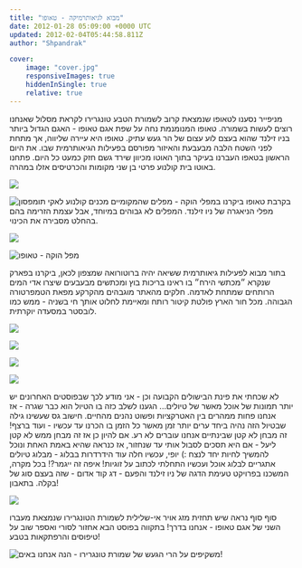```yaml
---
title: "מבוא לגיאותרמיקה - טאופו"
date: 2012-01-28 05:09:00 +0000 UTC
updated: 2012-02-04T05:44:58.811Z
author: "Shpandrak"

cover:
    image: "cover.jpg"
    responsiveImages: true
    hiddenInSingle: true
    relative: true
---
```


מניפייר נסענו לטאופו שנמצאת קרוב לשמורת הטבע טונגרירו לקראת מסלול שאנחנו רוצים לעשות בשמורה. טאופו המנומנמת נחה על שפת אגם טאופו - האגם הגדול ביותר בניו זילנד שהוא בעצם לוע עצום של הר געש עתיק. טאופו היא עיירה שליווה, אך מתחת לפני השטח הלבה מבעבעת והאיזור מפורסם בפעילות הגיאותרמית שבו. את היום הראשון בטאפו העברנו בעיקר בתוך האוטו מכיוון שירד גשם חזק כמעט כל היום. פתחנו באוטו בית קולנוע פרטי בן שני מקומות והכרטיסים אזלו במהרה.

![](Photo-Jan-27,-2012-3:58-AM.jpg)

![](Photo-Jan-27,-2012-4:09-AM.jpg "קולנוע לאקי תומפסון")
בקרבת טאופו ביקרנו במפלי הוקה - מפלים שהמקומיים מכנים מפלי הניאגרה של ניו זילנד. המפלים לא גבוהים במיוחד, אבל עצמת הזרימה בהם בהחלט מסבירה את הכינוי.

![](Photo-Jan-28,-2012-12:52-AM.jpg)

![](Photo-Jan-28,-2012-12:48-AM.jpg "מפל הוקה - טאופו")

בתור מבוא לפעילות גיאותרמית ששיאה יהיה ברוטורואה שמצפון לכאן, ביקרנו בפארק שנקרא ״מכתשי הירח״ בו ראינו בריכות בוץ ומכתשים מבעבעים שיצרו אדי המים הרותחים שמתחת לאדמה. חלקים מהאתר מוגבהים מהקרקע מפאת הטמפרטורה הגבוהה. מכל חור הארץ פולטת קיטור רותח ומאיימת לחלוט אותך חי בשניה - ממש כמו לובסטר במסעדה יוקרתית.

![](Photo-Jan-28,-2012-1:35-AM.jpg)

![](cover.jpg)

![](AVvXsEi1nKBdp61uQt3gotV6baGX_f7KM536H_urJIfWGP_CHEvc1GkVvuB5yWMg4AbKH7FzMwoa0A9rmiIPDVUWcHtIr0SRnTxC6c8eQHCaBvhLJ16UgftQOMeJZ94HE9pExaVnEApASWDzOsvA.jpg)

![](AVvXsEi8UKVXOogd0XbKTxeYt1y9Beee6BACq-EZoRSbWlSnYRb0GA1aOwrGwKb52s4i5gI3CJCzObuEDlRLm-nQo5NnABsa9mwE321oC2dvHCwSDCZf0KZgFNZ0iMVGOTZzTe39hHB5HrZ1ZnDA.jpg)

לא שכחתי את פינת הבישולים הקבועה וכן - אני מודע לכך שבפוסטים האחרונים יש יותר תמונות של אוכל מאשר של טיולים... הגענו לשלב כזה בו הטיול הוא כבר שגרה - אז אנחנו פחות ממהרים בין האטרקציות ופשוט נהנים מהחיים. חישוב גס שעשינו גילה שבטיול הזה נהיה ביחד ערים יותר זמן מאשר כל הזמן בו הכרנו עד עכשיו - ועוד ברצף! זה מבחן לא קטן שבינתיים אנחנו עוברים לא רע. אם להיון כן אז זה מבחן ממש לא קטן ליעל - אם היא תסכים לסבול אותי עד שנחזור, אז כנראה שהיא באמת האחת ונוכל להמשיך לחיות יחד לנצח :) יופי, עכשיו חלה עוד הידרדרות בבלוג - מבלוג טיולים אתגריים לבלוג אוכל ועכשיו התחלתי לכתוב על זוגיות! איפה זה ייגמר?! בכל מקרה, המשכנו בפרויקט טעימת הדגה של ניו זילנד והפעם - דג קוד אדום - שזה בעצם סוג של בקלה. בתאבון!

![](AVvXsEg1p5lBX3FK3xHlsU-vT6DhhHZaPiwH9n_P7oUuxN4ZdXQpuz6FG9dAqN70JLe9FWoARR8XDt22PX0Nk1UYYOXwKYYN9AQ8sj8pvjwV9NhS8nvXV_aLCllJsoZmrxdR6HiPWOEP7O7rL5Aq.jpg)

סוף סוף נראה שיש תחזית מזג אויר אי-שלילית לשמורת הטונגרירו שנמצאת מעברו השני של אגם טאופו - אנחנו בדרך! בתקווה בפוסט הבא אחזור לסורי ואספר שוב על טיפוסים והרפתקאות בטבע!

![](AVvXsEjGY1tgM0ABxUN3GeowDPc83DV8WlM6lsArMEin1OlflxdR__yqxzNvvq3ajBNa5x56IC70yTpqFRLgjeh9Jfsjb1WGZdxoW5qlKi7VREiVD4iL1IkE_7qOlK65LnTXQkDZRbGYVeGEFyIZ.jpg "משקיפים על הרי הגעש של שמורת טונגרירו - הנה אנחנו באים!")
